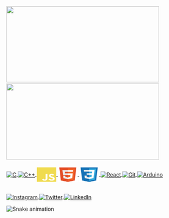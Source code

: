 <div>  
  <a href="https://github.com/viniciuscole">
  <img height="200em" width="400em" src="https://github-readme-stats.vercel.app/api?username=viniciuscole&theme=panda&include_all_commits=true&count_private=true&show_icons=true" />
  <img height="200em" width="400em" src="https://github-readme-stats.vercel.app/api/top-langs/?username=viniciuscole&theme=panda&layout=compact" />
    
</div>
<div style="display:inline_block"><br>
  <img align="center" alt="C" height="39" width="52" src="https://cdn.jsdelivr.net/gh/devicons/devicon/icons/c/c-original.svg">
  <img align="center" alt="C++" height="39" width="52" src="https://cdn.jsdelivr.net/gh/devicons/devicon/icons/cplusplus/cplusplus-original.svg">
  <img align="center" alt="Js" height="39" width="52" src="https://raw.githubusercontent.com/devicons/devicon/master/icons/javascript/javascript-plain.svg">
  <img align="center" alt="HTML" height="39" width="52" src="https://raw.githubusercontent.com/devicons/devicon/master/icons/html5/html5-original.svg">
  <img align="center" alt="CSS" height="39" width="52" src="https://raw.githubusercontent.com/devicons/devicon/master/icons/css3/css3-original.svg">
  <img align="center" alt="React" height="39" width="52" src="https://cdn.jsdelivr.net/gh/devicons/devicon/icons/react/react-original.svg">
  <img align="center" alt="Git" height="39" width="52" src="https://cdn.jsdelivr.net/gh/devicons/devicon/icons/git/git-original.svg">
  <img align="center" alt="Arduino" height="39" width="52" src="https://cdn.jsdelivr.net/gh/devicons/devicon/icons/arduino/arduino-original-wordmark.svg">
</div>
  
  ##
  
<div>
  <a href = "https://www.instagram.com/viniciusscole/" target="_blank">
    <img align="center" alt="Instagram" target="_blank" src="https://img.shields.io/badge/Instagram-E4405F?style=for-the-badge&logo=instagram&logoColor=white">
  </a>
  <a href = "https://twitter.com/vinicius_cole78" target="_blank">
    <img align="center" alt="Twitter" target="_blank" src="https://img.shields.io/badge/Twitter-1DA1F2?style=for-the-badge&logo=twitter&logoColor=white">
  </a>
  <a href = "https://www.linkedin.com/in/vinicius-cole-de-amorim-419373211/" target="_blank">
    <img align="center" alt="LinkedIn" target="_blank" src="https://img.shields.io/badge/LinkedIn-0077B5?style=for-the-badge&logo=linkedin&logoColor=white">
  </a>
  
   ![Snake animation](https://github.com/viniciuscole/viniciuscole/blob/output/github-contribution-grid-snake.svg)
</div>
